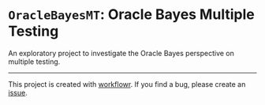 # `OracleBayesMT`: Oracle Bayes Multiple Testing

An exploratory project to investigate the Oracle Bayes perspective on multiple testing.

-------------

This project is created with [workflowr][]. If you find a bug, please create an [issue](https://github.com/LSun/OracleBayes/issues).

[Lei Sun]: https://github.com/LSun
[Matthew Stephens]: http://stephenslab.uchicago.edu/
[Bradley Efron]: http://statweb.stanford.edu/~ckirby/brad/
[workflowr]: https://github.com/jdblischak/workflowr
